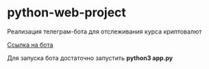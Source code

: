 # python-web-project
Реализация телеграм-бота для отслеживания курса криптовалют
<p><a href="https://t.me/MIPT_Crypto_tracker_Bot">Ссылка на бота</a></p>
Для запуска бота достаточно запустить <b>python3 app.py</b>
